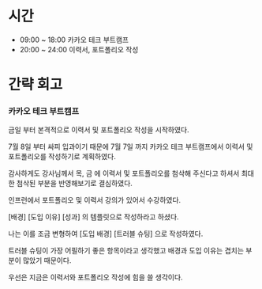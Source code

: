 # 시간
- 09:00 ~ 18:00 카카오 테크 부트캠프
- 20:00 ~ 24:00 이력서, 포트폴리오 작성

# 간략 회고

### 카카오 테크 부트캠프

금일 부터 본격적으로 이력서 및 포트폴리오 작성을 시작하였다.

7월 8일 부터 싸피 입과이기 때문에 7월 7일 까지 카카오 테크 부트캠프에서 이력서 및 포트폴리오를 작성하기로 계획하였다.

감사하게도 강사님께서 목, 금 에 이력서 및 포트폴리오를 첨삭해 주신다고 하셔서 최대한 첨삭된 부분을 반영해보기로 결심하였다.

인프런에서 포트폴리오 및 이력서 강의가 있어서 수강하였다.

[배경] [도입 이유] [성과] 의 템플릿으로 작성하라고 하셨다.

나는 이를 조금 변형하여 [도입 배경] [트러블 슈팅] 으로 작성하였다.

트러블 슈팅이 가장 어필하기 좋은 항목이라고 생각했고 배경과 도입 이유는 겹치는 부분이 많았기 때문이다.

우선은 지금은 이력서와 포트폴리오 작성에 힘을 쓸 생각이다.
